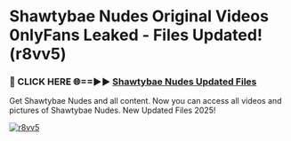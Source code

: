 # Shawtybae Nudes Original Videos 0nlyFans Leaked - Files Updated! (r8vv5)

<h3>🔴 CLICK HERE 🌐==►► <a href="https://tinyurl.com/yc6ubb5a" rel="nofollow">Shawtybae Nudes Updated Files</a></h3>

Get Shawtybae Nudes and all content. Now you can access all videos and pictures of Shawtybae Nudes. New Updated Files 2025!

[![r8vv5](https://i.imgur.com/7eu0CRL.gif)](https://tinyurl.com/yc6ubb5a)
